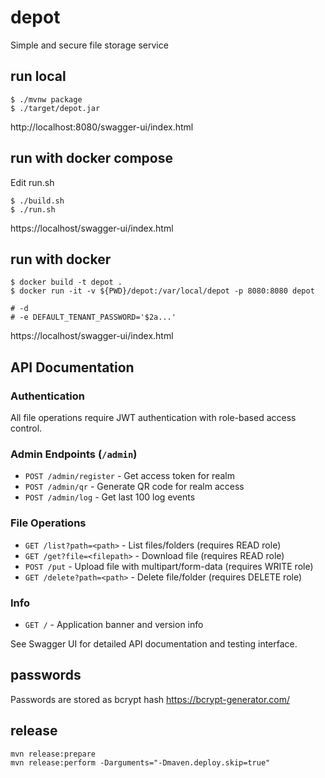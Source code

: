 # depot
Simple and secure file storage service

## run local

```console
$ ./mvnw package
$ ./target/depot.jar
```
http://localhost:8080/swagger-ui/index.html

## run with docker compose

Edit run.sh

```console
$ ./build.sh
$ ./run.sh
```
https://localhost/swagger-ui/index.html

## run with docker

```console
$ docker build -t depot .
$ docker run -it -v ${PWD}/depot:/var/local/depot -p 8080:8080 depot

# -d
# -e DEFAULT_TENANT_PASSWORD='$2a...'
```

https://localhost/swagger-ui/index.html

## API Documentation

### Authentication
All file operations require JWT authentication with role-based access control.

### Admin Endpoints (`/admin`)
- `POST /admin/register` - Get access token for realm
- `POST /admin/qr` - Generate QR code for realm access  
- `POST /admin/log` - Get last 100 log events

### File Operations
- `GET /list?path=<path>` - List files/folders (requires READ role)
- `GET /get?file=<filepath>` - Download file (requires READ role)
- `POST /put` - Upload file with multipart/form-data (requires WRITE role)
- `GET /delete?path=<path>` - Delete file/folder (requires DELETE role)

### Info
- `GET /` - Application banner and version info

See Swagger UI for detailed API documentation and testing interface.

## passwords

Passwords are stored as bcrypt hash https://bcrypt-generator.com/

## release

```console
mvn release:prepare
mvn release:perform -Darguments="-Dmaven.deploy.skip=true"
```

